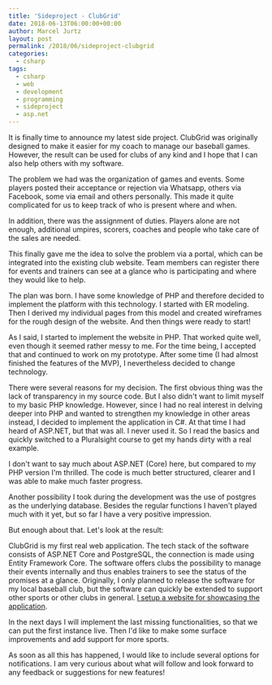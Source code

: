 ```yaml
---
title: 'Sideproject - ClubGrid'
date: 2018-06-13T06:00:00+00:00
author: Marcel Jurtz
layout: post
permalink: /2018/06/sideproject-clubgrid
categories:
  - csharp
tags:
  - csharp
  - web
  - development
  - programming
  - sideproject
  - asp.net
---
```


It is finally time to announce my latest side project. ClubGrid was originally designed to make it easier for my coach to manage our baseball games. However, the result can be used for clubs of any kind and I hope that I can also help others with my software.

The problem we had was the organization of games and events. Some players posted their acceptance or rejection via Whatsapp, others via Facebook, some via email and others personally. This made it quite complicated for us to keep track of who is present where and when.

In addition, there was the assignment of duties. Players alone are not enough, additional umpires, scorers, coaches and people who take care of the sales are needed.

This finally gave me the idea to solve the problem via a portal, which can be integrated into the existing club website. Team members can register there for events and trainers can see at a glance who is participating and where they would like to help.

The plan was born. I have some knowledge of PHP and therefore decided to implement the platform with this technology. I started with ER modeling. Then I derived my individual pages from this model and created wireframes for the rough design of the website. And then things were ready to start!

As I said, I started to implement the website in PHP. That worked quite well, even though it seemed rather messy to me. For the time being, I accepted that and continued to work on my prototype. After some time (I had almost finished the features of the MVP), I nevertheless decided to change technology.

There were several reasons for my decision. The first obvious thing was the lack of transparency in my source code. But I also didn't want to limit myself to my basic PHP knowledge. However, since I had no real interest in delving deeper into PHP and wanted to strengthen my knowledge in other areas instead, I decided to implement the application in C#. At that time I had heard of ASP.NET, but that was all. I never used it. So I read the basics and quickly switched to a Pluralsight course to get my hands dirty with a real example.

I don't want to say much about ASP.NET (Core) here, but compared to my PHP version I'm thrilled. The code is much better structured, clearer and I was able to make much faster progress.

Another possibility I took during the development was the use of postgres as the underlying database. Besides the regular functions I haven't played much with it yet, but so far I have a very positive impression. 

But enough about that. Let's look at the result:

ClubGrid is my first real web application. The tech stack of the software consists of ASP.NET Core and PostgreSQL, the connection is made using Entity Framework Core. The software offers clubs the possibility to manage their events internally and thus enables trainers to see the status of the promises at a glance. Originally, I only planned to release the software for my local baseball club, but the software can quickly be extended to support other sports or other clubs in general. [I setup a website for showcasing the application](https://clubgrid.mjurtz.com).

In the next days I will implement the last missing functionalities, so that we can put the first instance live. Then I'd like to make some surface improvements and add support for more sports. 

As soon as all this has happened, I would like to include several options for notifications. I am very curious about what will follow and look forward to any feedback or suggestions for new features! 
